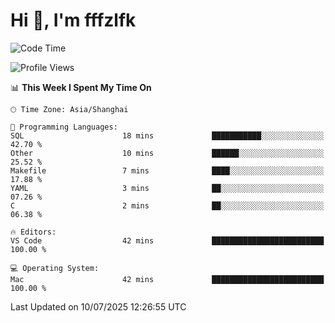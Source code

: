 # Hi 👋, I'm fffzlfk

<!--START_SECTION:waka-->
![Code Time](http://img.shields.io/badge/Code%20Time-1%2C308%20hrs%2022%20mins-blue)

![Profile Views](http://img.shields.io/badge/Profile%20Views-0-blue)

📊 **This Week I Spent My Time On** 

```text
🕑︎ Time Zone: Asia/Shanghai

💬 Programming Languages: 
SQL                      18 mins             ███████████░░░░░░░░░░░░░░   42.70 % 
Other                    10 mins             ██████░░░░░░░░░░░░░░░░░░░   25.52 % 
Makefile                 7 mins              ████░░░░░░░░░░░░░░░░░░░░░   17.88 % 
YAML                     3 mins              ██░░░░░░░░░░░░░░░░░░░░░░░   07.26 % 
C                        2 mins              ██░░░░░░░░░░░░░░░░░░░░░░░   06.38 % 

🔥 Editors: 
VS Code                  42 mins             █████████████████████████   100.00 % 

💻 Operating System: 
Mac                      42 mins             █████████████████████████   100.00 % 
```


 Last Updated on 10/07/2025 12:26:55 UTC
<!--END_SECTION:waka-->
